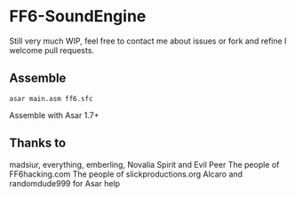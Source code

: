 # FF6-SoundEngine

Still very much WIP, feel free to contact me about issues or fork and refine I welcome pull requests.

## Assemble

```
asar main.asm ff6.sfc
```

Assemble with Asar 1.7+

## Thanks to

madsiur, everything, emberling, Novalia Spirit and Evil Peer
The people of FF6hacking.com
The people of slickproductions.org
Alcaro and randomdude999 for Asar help

